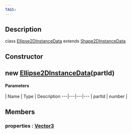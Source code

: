 ```yaml
---
TAGS:
---
```

## Description

class [Ellipse2DInstanceData](/classes/2.4/Ellipse2DInstanceData) extends [Shape2DInstanceData](/classes/2.4/Shape2DInstanceData)



## Constructor

## new [Ellipse2DInstanceData](/classes/2.4/Ellipse2DInstanceData)(partId)



#### Parameters
 | Name | Type | Description
---|---|---|---
 | partId | number | 

## Members

### properties : [Vector3](/classes/2.4/Vector3)



